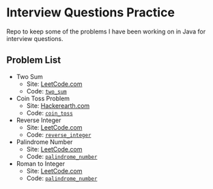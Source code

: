 # Interview Questions Practice

Repo to keep some of the problems I have been working on in Java for interview questions.

## Problem List

- Two Sum
    - Site: [LeetCode.com](https://leetcode.com/problems/two-sum/)
    - Code: [`two_sum`](src/two_sum)
- Coin Toss Problem
    - Site: [Hackerearth.com](https://www.hackerearth.com/codearena/ring/3e5bd24/)
    - Code: [`coin_toss`](src/coin_toss)
- Reverse Integer
    - Site: [LeetCode.com](https://leetcode.com/problems/reverse-integer/)
    - Code: [`reverse_integer`](src/reverse_integer)
- Palindrome Number
    - Site: [LeetCode.com](https://leetcode.com/problems/palindrome-number/)
    - Code: [`palindrome_number`](src/palindrome_number)
- Roman to Integer
    - Site: [LeetCode.com](https://leetcode.com/problems/roman-to-integer/)
    - Code: [`palindrome_number`](src/roman_to_integer)
